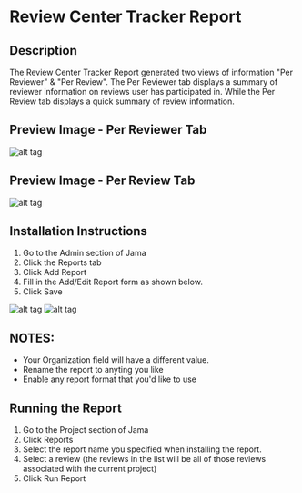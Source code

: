 # Review Center Tracker Report

## Description
The Review Center Tracker Report generated two views of information "Per Reviewer" & "Per Review". The Per Reviewer tab displays a summary of reviewer information on reviews user has participated in. While the Per Review tab displays a quick summary of review information.

## Preview Image - Per Reviewer Tab
![alt tag](RCTracker_PerReviewer.png)

## Preview Image - Per Review Tab
![alt tag](RCTracker_Reviews.png)

## Installation Instructions
1. Go to the Admin section of Jama
2. Click the Reports tab
3. Click Add Report
4. Fill in the Add/Edit Report form as shown below.
5. Click Save

![alt tag](Report_config_part1.png)
![alt tag](Report_config_part2.png)

## NOTES: 
- Your Organization field will have a different value.  
- Rename the report to anyting you like
- Enable any report format that you'd like to use

## Running the Report
1. Go to the Project section of Jama
2. Click Reports
3. Select the report name you specified when installing the report.
4. Select a review (the reviews in the list will be all of those reviews associated with the current project)
5. Click Run Report
